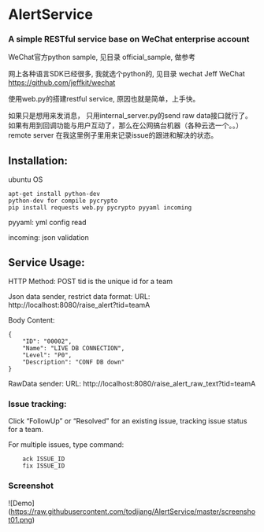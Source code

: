 # AlertService
### A simple RESTful service base on WeChat enterprise account

WeChat官方python sample, 见目录 official_sample, 做参考

网上各种语言SDK已经很多, 我就选个python的, 见目录 wechat
Jeff WeChat
https://github.com/jeffkit/wechat


使用web.py的搭建restful service, 原因也就是简单，上手快。

如果只是想用来发消息， 只用internal_server.py的send raw data接口就行了。 如果有用到回调功能与用户互动了，那么在公网搞台机器（各种云选一个。。）
remote server 在我这里例子里用来记录issue的跟进和解决的状态。

## Installation:
ubuntu OS
```
apt-get install python-dev  
python-dev for compile pycrypto
pip install requests web.py pycrypto pyyaml incoming 
```

pyyaml:  yml config read

incoming: json validation



## Service Usage:

HTTP Method: POST
tid is the unique id for a team

Json data sender, restrict data format:
URL: http://localhost:8080/raise_alert?tid=teamA

Body Content:
```
{
    "ID": "00002",
    "Name": "LIVE DB CONNECTION",
    "Level": "P0",
    "Description": "CONF DB down"
}

```

RawData sender:
URL: http://localhost:8080/raise_alert_raw_text?tid=teamA


### Issue tracking:
Click “FollowUp” or “Resolved” for an existing issue, tracking issue status for a team.

For multiple issues, type command:
```
	ack ISSUE_ID
	fix ISSUE_ID
```

### Screenshot 
![Demo] (https://raw.githubusercontent.com/todjiang/AlertService/master/screenshot01.png)

